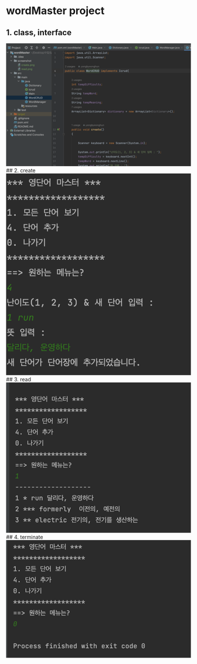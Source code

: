 # wordMaster project

## 1. class, interface
<img src='https://github.com/amazon8/wordMaster/blob/master/screenshot/class%2C%20interface.png'>
## 2. create
<img src="https://github.com/amazon8/wordMaster/blob/master/screenshot/create.png">
## 3. read
<img src='https://github.com/amazon8/wordMaster/blob/master/screenshot/read.png'>
## 4. terminate
<img src='https://github.com/amazon8/wordMaster/blob/master/screenshot/terminate.png'>
